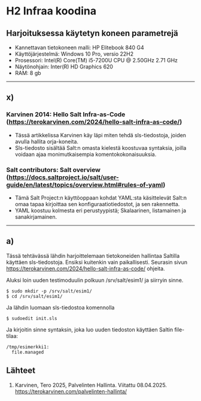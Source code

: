 # H2 Infraa koodina

## Harjoituksessa käytetyn koneen parametrejä

- Kannettavan tietokoneen malli: HP Elitebook 840 G4
- Käyttöjärjestelmä: Windows 10 Pro, versio 22H2
- Prosessori: Intel(R) Core(TM) i5-7200U CPU @ 2.50GHz 2.71 GHz
- Näytönohjain: Inter(R) HD Graphics 620
- RAM: 8 gb

------------------------------------------------------------------------

## x) 

### Karvinen 2014: Hello Salt Infra-as-Code (https://terokarvinen.com/2024/hello-salt-infra-as-code/)

- Tässä artikkelissa Karvinen käy läpi miten tehdä sls-tiedostoja, joiden avulla hallita orja-koneita.
- Sls-tiedosto sisältää Salt:n omasta kielestä koostuvaa syntaksia, joilla voidaan ajaa monimutkaisempia komentokokonaisuuksia.

### Salt contributors: Salt overview (https://docs.saltproject.io/salt/user-guide/en/latest/topics/overview.html#rules-of-yaml)

- Tämä Salt Project:n käyttöoppaan kohdat YAML:sta käsittelevät Salt:n omaa tapaa kirjoittaa sen konfiguraatiotiedostot, ja sen rakennetta.
- YAML koostuu kolmesta eri perustyypistä; Skalaarinen, listamainen ja sanakirjamainen.

--------------------------------------------------------------------------

## a)

Tässä tehtävässä lähdin harjoittelemaan tietokoneiden hallintaa Saltilla käyttäen sls-tiedostoja. Ensiksi kuitenkin vain paikallisesti. Seurasin sivun https://terokarvinen.com/2024/hello-salt-infra-as-code/ ohjeita.

Aluksi loin uuden testimoduulin polkuun /srv/salt/esim1/ ja siirryin sinne.

    $ sudo mkdir -p /srv/salt/esim1/
    $ cd /srv/salt/esim1/

Ja lähdin luomaan sls-tiedostoa komennolla

    $ sudoedit init.sls

Ja kirjoitin sinne syntaksin, joka luo uuden tiedoston käyttäen Saltin file-tilaa:

    /tmp/esimerkki1:
      file.managed









## Lähteet

1. Karvinen, Tero 2025, Palvelinten Hallinta. Viitattu 08.04.2025. https://terokarvinen.com/palvelinten-hallinta/
